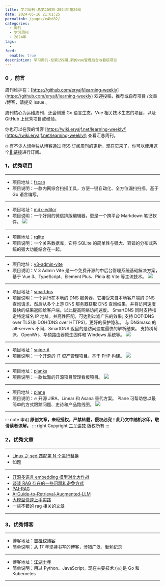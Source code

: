 ```yaml
---
title: 学习周刊-总第159期-2024年第20周
date: 2024-05-16 21:01:25
permalink: /pages/e4bd82/
categories:
  - 周刊
  - 学习周刊
  - 2024年
tags:
  -
feed:
  enable: true
description: 学习周刊-总第159期,新的vue管理后台与看板项目
---
```


### 0 ，前言

周刊维护在：[https://github.com/eryajf/learning-weekly](https://github.com/eryajf/learning-weekly) 欢迎投稿，推荐或自荐项目 /文章 /博客，请提交 issue 。

周刊核心为运维周刊，还会侧重 Go 语言生态，Vue 相关技术生态的项目，以及 GitHub 上优秀项目或经验。

你也可以在我的博客 [https://wiki.eryajf.net/learning-weekly/](https://wiki.eryajf.net/learning-weekly/) 查看汇总周刊。

🔥 有不少人想单独从博客通过 RSS 订阅周刊的更新，现在它来了，你可以使用这个[🔗 链接](https://wiki.eryajf.net/learning-weekly.xml)进行订阅。

### 1，优秀项目

---

- 项目地址：[fscan](https://github.com/shadow1ng/fscan)
- 项目说明：一款内网综合扫描工具，方便一键自动化、全方位漏扫扫描。基于 Go 语言编写。

---

- 项目地址：[mdx-editor](https://github.com/maqi1520/mdx-editor)
- 项目说明：一个好用的微信排版编辑器，更是一个跨平台 Markdown 笔记软件。
  ![](https://t.eryajf.net/imgs/2024/04/1713079314042.png)

---

- 项目地址：[rqlite](https://github.com/rqlite/rqlite)
- 项目说明：一个关系数据库，它将 SQLite 的简单性与强大、容错的分布式系统的强大功能结合在一起。

---

- 项目地址：[v3-admin-vite](https://github.com/un-pany/v3-admin-vite)
- 项目说明：V 3 Admin Vite 是一个免费开源的中后台管理系统基础解决方案，基于 Vue 3、TypeScript、Element Plus、Pinia 和 Vite 等主流技术。
  ![](https://t.eryajf.net/imgs/2024/04/1712104864608.png)

---

- 项目地址：[smartdns](https://github.com/pymumu/smartdns)
- 项目说明：一个运行在本地的 DNS 服务器，它接受来自本地客户端的 DNS 查询请求，然后从多个上游 DNS 服务器获取 DNS 查询结果，并将访问速度最快的结果返回给客户端，以此提高网络访问速度。 SmartDNS 同时支持指定特定域名 IP 地址，并高性匹配，可达到过滤广告的效果; 支持 DOT(DNS over TLS)和 DOH(DNS over HTTPS)，更好的保护隐私。
  与 DNSmasq 的 all-servers 不同，SmartDNS 返回的是访问速度最快的解析结果。
  支持树莓派、OpenWrt、华硕路由器原生固件和 Windows 系统等。
  ![](https://t.eryajf.net/imgs/2024/04/1713539599432.png)

---

- 项目地址：[snipe-it](https://github.com/snipe/snipe-it)
- 项目说明：一个开源的 IT 资产管理项目。基于 PHP 构建。
  ![](https://t.eryajf.net/imgs/2024/04/1713540284177.png)

---

- 项目地址：[planka](https://github.com/plankanban/planka)
- 项目说明：一款优雅的开源项目管理看板项目。
  ![](https://t.eryajf.net/imgs/2024/04/1713540708676.gif)

---

- 项目地址：[plane](https://github.com/makeplane/plane)
- 项目说明：🔥 开源 JIRA、Linear 和 Asana 替代方案。 Plane 可帮助您以最简单的方式跟踪问题、史诗和产品路线图。
  ![](https://t.eryajf.net/imgs/2024/04/1713581493024.png)

---

::: note 申明
**原创文章<Badge text='eryajf' />，未经授权，严禁转载，侵权必究！此乃文中随机水印，敬请读者谅解。**
::: right
Copyright [二丫讲梵](https://wiki.eryajf.net) 版权所有
:::

### 2，优秀文章

---

- [Linux 之 sed 匹配第 N 个进行替换](https://cikeblog.com/linux-sed-use-method.html)
- 如题

---

- [开源多语言 embedding 模型对比大作战](https://www.luxiangdong.com/2024/02/25/multilang/)
- [谈谈 RAG 存在的一些问题和避免方式](https://www.luxiangdong.com/2023/10/02/rag3/)
- [PAI-RAG](https://github.com/aigc-apps/PAI-RAG)
- [A-Guide-to-Retrieval-Augmented-LLM](https://github.com/Wang-Shuo/A-Guide-to-Retrieval-Augmented-LLM)
- [大模型快速上手实践](https://cloud.tencent.com/developer/column/101888)
- 一些不错的 rag 相关的文章

---

### 3，优秀博客

---

- 博客地址：[吉桂权博客](https://www.jiguiquan.com/)
- 简单说明：从 17 年坚持书写的博客，涉猎广泛，勤勉记录

---

- 博客地址：[江湖十年](https://jianghushinian.cn/)
- 简单说明：用过 Python、JavaScript，现在主要技术方向是 Go 和 Kubernetes

---
